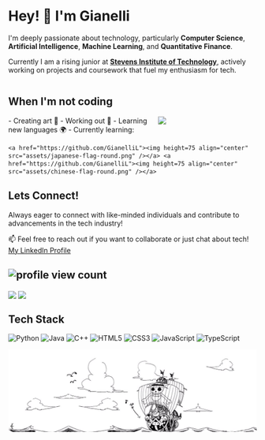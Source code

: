 # Hey! 👋 I'm Gianelli

I'm deeply passionate about technology, particularly **Computer Science**, **Artificial Intelligence**, **Machine Learning**, and **Quantitative Finance**.

Currently I am a rising junior at **[Stevens Institute of Technology](https://www.stevens.edu)**, actively working on projects and coursework that fuel my enthusiasm for tech.
  
<div style="display: flex; align-items: flex-start; gap: 20px;">
  <div>

## When I'm not coding
<img align="right" src="https://media.giphy.com/media/v1.Y2lkPTc5MGI3NjExczkxMDVxczFmM3FzdXR0bm14ZDcwNHk3Z3JwYjl0NDVuNm90MDZxdSZlcD12MV9naWZzX3NlYXJjaCZjdD1n/IRJ6rKh6lQW7S/giphy.gif" width="200">
- Creating art 🎨
- Working out 💪
- Learning new languages 🌍
  - Currently learning:
    
    <a href="https://github.com/GianelliL"><img height=75 align="center" src="assets/japanese-flag-round.png" /></a> <a href="https://github.com/GianelliL"><img height=75 align="center" src="assets/chinese-flag-round.png" /></a>

## Lets Connect!
Always eager to connect with like-minded individuals and contribute to advancements in the tech industry!

📫 Feel free to reach out if you want to collaborate or just chat about tech!
[My LinkedIn Profile](https://www.linkedin.com/in/gianellil)

![profile view count](https://komarev.com/ghpvc/?username=GianelliL)
---
<a href="https://github.com/GianelliL"><img height=200 align="center" src="https://github-readme-stats.vercel.app/api?username=GianelliL&show_icons=true&theme=transparent" /></a> <a href="https://github.com/GianelliL"><img height=200 align="center" src="https://github-readme-stats.vercel.app/api/top-langs?username=GianelliL&layout=donut&langs_count=8&card_width=320" /></a>

## Tech Stack
<!-- Badges from https://github.com/Ileriayo/markdown-badges -->
![Python](https://img.shields.io/badge/python-3670A0?style=for-the-badge&logo=python&logoColor=ffdd54)
![Java](https://img.shields.io/badge/java-%23ED8B00.svg?style=for-the-badge&logo=openjdk&logoColor=white)
![C++](https://img.shields.io/badge/c++-%2300599C.svg?style=for-the-badge&logo=c%2B%2B&logoColor=white)
![HTML5](https://img.shields.io/badge/html5-%23E34F26.svg?style=for-the-badge&logo=html5&logoColor=white)
![CSS3](https://img.shields.io/badge/css3-%231572B6.svg?style=for-the-badge&logo=css3&logoColor=white)
![JavaScript](https://img.shields.io/badge/javascript-%23323330.svg?style=for-the-badge&logo=javascript&logoColor=%23F7DF1E)
![TypeScript](https://img.shields.io/badge/typescript-%23007ACC.svg?style=for-the-badge&logo=typescript&logoColor=white)

![One Piece Sunny](assets/one-piece-sunny.png)

